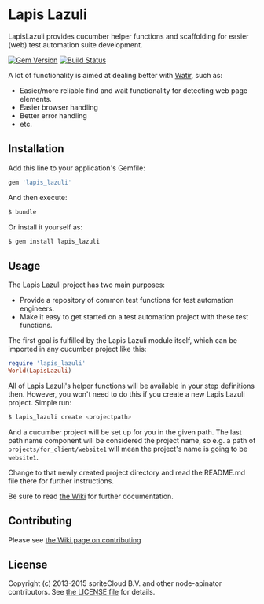 # Lapis Lazuli

LapisLazuli provides cucumber helper functions and scaffolding for easier (web)
test automation suite development.

[![Gem Version](https://badge.fury.io/rb/lapis_lazuli.svg)](http://badge.fury.io/rb/lapis_lazuli)
[![Build Status](https://travis-ci.org/spriteCloud/lapis-lazuli.svg?branch=master)](https://travis-ci.org/spriteCloud/lapis-lazuli)

A lot of functionality is aimed at dealing better with [Watir](http://watir.com/),
such as:

- Easier/more reliable find and wait functionality for detecting web page elements.
- Easier browser handling
- Better error handling
- etc.

## Installation

Add this line to your application's Gemfile:

```ruby
gem 'lapis_lazuli'
```

And then execute:

```bash
$ bundle
```

Or install it yourself as:

```bash
$ gem install lapis_lazuli
```

## Usage

The Lapis Lazuli project has two main purposes:

- Provide a repository of common test functions for test automation engineers.
- Make it easy to get started on a test automation project with these test
  functions.

The first goal is fulfilled by the Lapis Lazuli module itself, which can be
imported in any cucumber project like this:

```ruby
require 'lapis_lazuli'
World(LapisLazuli)
```

All of Lapis Lazuli's helper functions will be available in your step definitions
then. However, you won't need to do this if you create a new Lapis Lazuli project.
Simple run:

```bash
$ lapis_lazuli create <projectpath>
```

And a cucumber project will be set up for you in the given path. The last path
name component will be considered the project name, so e.g. a path of
`projects/for_client/website1` will mean the project's name is going to be
`website1`.

Change to that newly created project directory and read the README.md file there
for further instructions.

Be sure to read [the Wiki](https://github.com/spriteCloud/lapis-lazuli/wiki) for
further documentation.

## Contributing

Please see [the Wiki page on contributing](https://github.com/spriteCloud/lapis-lazuli/wiki/Contributing)

## License
Copyright (c) 2013-2015 spriteCloud B.V. and other node-apinator contributors. See [the LICENSE file](LICENSE) for details.
